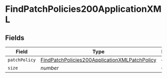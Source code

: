 # FindPatchPolicies200ApplicationXML


## Fields

| Field                                                                                                                     | Type                                                                                                                      | Required                                                                                                                  | Description                                                                                                               | Example                                                                                                                   |
| ------------------------------------------------------------------------------------------------------------------------- | ------------------------------------------------------------------------------------------------------------------------- | ------------------------------------------------------------------------------------------------------------------------- | ------------------------------------------------------------------------------------------------------------------------- | ------------------------------------------------------------------------------------------------------------------------- |
| `patchPolicy`                                                                                                             | [FindPatchPolicies200ApplicationXMLPatchPolicy](../../models/operations/findpatchpolicies200applicationxmlpatchpolicy.md) | :heavy_minus_sign:                                                                                                        | N/A                                                                                                                       |                                                                                                                           |
| `size`                                                                                                                    | *number*                                                                                                                  | :heavy_minus_sign:                                                                                                        | N/A                                                                                                                       | 1                                                                                                                         |